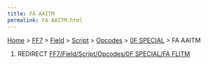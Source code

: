 ```yaml
---
title: FA AAITM
permalink: FA AAITM.html
---
```


[Home](../../../../../Main%20Page.md) > [FF7](../../../../../FF7.md) > [Field](../../../../Field.md) > [Script](../../../Script.md) > [Opcodes](../../Opcodes.md) > [0F SPECIAL](../0F%20SPECIAL.md) > FA AAITM

1.  REDIRECT [FF7/Field/Script/Opcodes/0F SPECIAL/FA FLITM][]

  [FF7/Field/Script/Opcodes/0F SPECIAL/FA FLITM]: ../0F%20SPECIAL/FA%20FLITM.md
    "wikilink"
